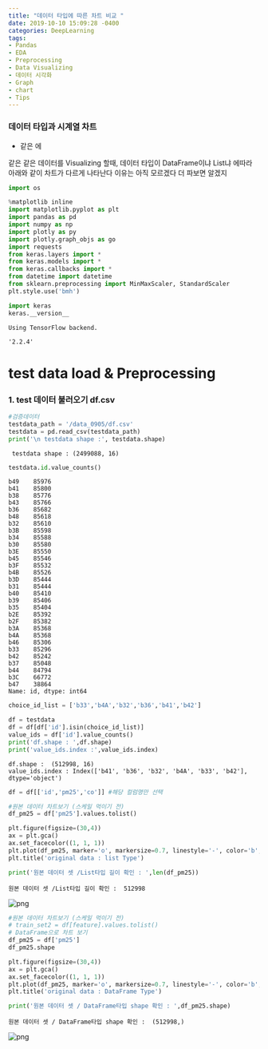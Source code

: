 ```yaml
---
title: "데이터 타입에 따른 차트 비교 "
date: 2019-10-10 15:09:28 -0400
categories: DeepLearning
tags:
- Pandas
- EDA
- Preprocessing
- Data Visualizing
- 데이터 시각화
- Graph
- chart
- Tips
---
```


### 데이터 타입과 시계열 차트 
  - 같은 에

같은 
같은 데이터를 Visualizing 할때,
데이터 타입이 DataFrame이냐 List냐 에따라 아래와 같이 차트가 다르게 나타난다
이유는 아직 모르겠다 더 파보면 알겠지


```python
import os 

%matplotlib inline
import matplotlib.pyplot as plt
import pandas as pd
import numpy as np
import plotly as py
import plotly.graph_objs as go
import requests
from keras.layers import *
from keras.models import *
from keras.callbacks import *
from datetime import datetime
from sklearn.preprocessing import MinMaxScaler, StandardScaler
plt.style.use('bmh')

import keras 
keras.__version__
```

    Using TensorFlow backend.

    '2.2.4'



# test data load & Preprocessing

### 1. test 데이터 불러오기 df.csv


```python
#검증데이터
testdata_path = '/data_0905/df.csv'
testdata = pd.read_csv(testdata_path)
print('\n testdata shape :', testdata.shape)
```

    
     testdata shape : (2499088, 16)



```python
testdata.id.value_counts()
```




    b49    85976
    b41    85800
    b38    85776
    b43    85766
    b36    85682
    b48    85618
    b32    85610
    b3B    85598
    b34    85588
    b30    85580
    b3E    85550
    b45    85546
    b3F    85532
    b4B    85526
    b3D    85444
    b31    85444
    b40    85410
    b39    85406
    b35    85404
    b2E    85392
    b2F    85382
    b3A    85368
    b4A    85368
    b46    85306
    b33    85296
    b42    85242
    b37    85048
    b44    84794
    b3C    66772
    b47    38864
    Name: id, dtype: int64




```python
choice_id_list = ['b33','b4A','b32','b36','b41','b42']

df = testdata
df = df[df['id'].isin(choice_id_list)]
value_ids = df['id'].value_counts()
print('df.shape : ',df.shape)
print('value_ids.index :',value_ids.index)
```

    df.shape :  (512998, 16)
    value_ids.index : Index(['b41', 'b36', 'b32', 'b4A', 'b33', 'b42'], dtype='object')



```python
df = df[['id','pm25','co']] #해당 컬럼명만 선택
```


```python
#원본 데이터 차트보기 (스케일 먹이기 전)
df_pm25 = df['pm25'].values.tolist()

plt.figure(figsize=(30,4))
ax = plt.gca()
ax.set_facecolor((1, 1, 1))
plt.plot(df_pm25, marker='o', markersize=0.7, linestyle='-', color='b', alpha=0.4)
plt.title('original data : list Type')

print('원본 데이터 셋 /List타입 길이 확인 : ',len(df_pm25))
```

    원본 데이터 셋 /List타입 길이 확인 :  512998



![png](https://github.com/jypost/jypost.github.io/blob/master/img/output_6_1.png?raw=true)



```python
#원본 데이터 차트보기 (스케일 먹이기 전)
# train_set2 = df[feature].values.tolist()
# DataFrame으로 차트 보기
df_pm25 = df['pm25']
df_pm25.shape

plt.figure(figsize=(30,4))
ax = plt.gca()
ax.set_facecolor((1, 1, 1))
plt.plot(df_pm25, marker='o', markersize=0.7, linestyle='-', color='b', alpha=0.4)
plt.title('original data : DataFrame Type')

print('원본 데이터 셋 / DataFrame타입 shape 확인 : ',df_pm25.shape)
```

    원본 데이터 셋 / DataFrame타입 shape 확인 :  (512998,)



![png](https://github.com/jypost/jypost.github.io/blob/master/img/output_7_1.png?raw=true)

